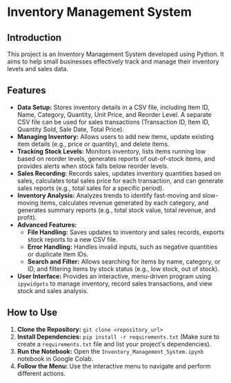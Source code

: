 # Inventory Management System

## Introduction

This project is an Inventory Management System developed using Python. It aims to help small businesses effectively track and manage their inventory levels and sales data.

## Features

* **Data Setup:**  Stores inventory details in a CSV file, including Item ID, Name, Category, Quantity, Unit Price, and Reorder Level. A separate CSV file can be used for sales transactions (Transaction ID, Item ID, Quantity Sold, Sale Date, Total Price).
* **Managing Inventory:**  Allows users to add new items, update existing item details (e.g., price or quantity), and delete items.
* **Tracking Stock Levels:**  Monitors inventory, lists items running low based on reorder levels, generates reports of out-of-stock items, and provides alerts when stock falls below reorder levels.
* **Sales Recording:**  Records sales, updates inventory quantities based on sales, calculates total sales price for each transaction, and can generate sales reports (e.g., total sales for a specific period).
* **Inventory Analysis:**  Analyzes trends to identify fast-moving and slow-moving items, calculates revenue generated by each category, and generates summary reports (e.g., total stock value, total revenue, and profit).
* **Advanced Features:**
    * **File Handling:** Saves updates to inventory and sales records, exports stock reports to a new CSV file.
    * **Error Handling:** Handles invalid inputs, such as negative quantities or duplicate Item IDs.
    * **Search and Filter:**  Allows searching for items by name, category, or ID, and filtering items by stock status (e.g., low stock, out of stock).
* **User Interface:** Provides an interactive, menu-driven program using `ipywidgets` to manage inventory, record sales transactions, and view stock and sales analysis.

## How to Use

1. **Clone the Repository:** `git clone <repository_url>`
2. **Install Dependencies:** `pip install -r requirements.txt` (Make sure to create a `requirements.txt` file and list your project's dependencies).
3. **Run the Notebook:** Open the `Inventory_Management_System.ipynb` notebook in Google Colab.
4. **Follow the Menu:** Use the interactive menu to navigate and perform different actions.


